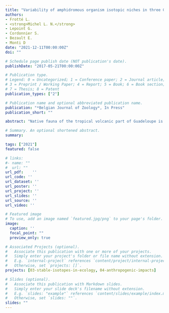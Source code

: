 ```yaml
---
title: "Variability of amphidromous organism isotopic niches in three Guadeloupe rivers affected by damming and water catchment"
authors:
- Frotté L.
- <strong>Michel L. N.</strong>
- Lepoint G.
- Cordonnier S.
- Bezault E.
- Monti D
date: "2021-12-11T00:00:00Z"
doi: ""

# Schedule page publish date (NOT publication's date).
publishDate: "2017-05-21T00:00:00Z"

# Publication type.
# Legend: 0 = Uncategorized; 1 = Conference paper; 2 = Journal article;
# 3 = Preprint / Working Paper; 4 = Report; 5 = Book; 6 = Book section;
# 7 = Thesis; 8 = Patent
publication_types: ["2"]

# Publication name and optional abbreviated publication name.
publication: "*Belgian Journal of Zoology*, In Press"
publication_short: ""

abstract: "Native fauna of the tropical volcanic part of Guadeloupe is amphidromous: Juveniles born in rivers but that grow in the sea need to migrate upstream to colonise their adult habitat in rivers. This migration is affected by any human-made obstacles placed in their way. Moreover, on volcanic tropical islands, streams are the main source of water catchment for the human population. This deeply affects river hydrology and characteristics. Both damming and water catchment potentially affect community diversity and species demography, but they may also alter the trophic ecology of river fauna. Using stable isotopes and the stable isotope Bayesian ellipses approach in R (SIBER), this study aimed to assess the isotopic niche variability of riverine fauna of three persistent small rivers of Basse-Terre Island (Guadeloupe) affected by damming and water catchment. Using electrofishing, decapods and fishes (gobies) of three rivers were sampled upstream and downstream of dams. Our results demonstrated that the variability of isotopic niches was extremely high between rivers but varied less between stations of the same river. Our results revealed complex and river-specific effects and a pattern merged with natural variability. Our two hypotheses (i.e., increase of resources upstream of dams and differential responses of trophic guilds to damming and water catchment) were only weakly supported and never in an unambiguous manner. Our study showed that it is necessary to consider the ‘noise’ generated by natural variability to observe and understand changes in the trophic ecology of associated fauna in relation to damming and water catchment."

# Summary. An optional shortened abstract.
summary: 

tags: ["2021"]
featured: false

# links:
#- name: ""
#  url: ""
url_pdf:	''
url_code: ''
url_dataset: ''
url_poster: ''
url_project: ''
url_slides: ''
url_source: ''
url_video: ''

# Featured image
# To use, add an image named `featured.jpg/png` to your page's folder. 
image:
  caption: ''
  focal_point: ""
  preview_only: true

# Associated Projects (optional).
#   Associate this publication with one or more of your projects.
#   Simply enter your project's folder or file name without extension.
#   E.g. `internal-project` references `content/project/internal-project/index.md`.
#   Otherwise, set `projects: []`.
projects: [03-stable-isotopes-in-ecology, 04-anthropogenic-impacts]

# Slides (optional).
#   Associate this publication with Markdown slides.
#   Simply enter your slide deck's filename without extension.
#   E.g. `slides: "example"` references `content/slides/example/index.md`.
#   Otherwise, set `slides: ""`.
slides: ""
---
```

